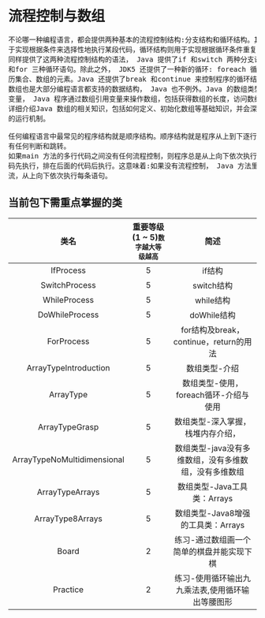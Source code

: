 # 流程控制与数组
<pre>
不论哪一种编程语言，都会提供两种基本的流程控制结构:分支结构和循环结构。其中分支结构用
于实现根据条件来选择性地执行某段代码，循环结构则用于实现根据循环条件重复执行某段代码。Java
同样提供了这两种流程控制结构的语法， Java 提供了if 和switch 两种分支语旬，并提供了while 、do while
和for 三种循环语句。除此之外， JDK5 还提供了一种新的循环: foreach 循环，能以更简单的方式来遍
历集合、数组的元素。Java 还提供了break 和continue 来控制程序的循环结构。
数组也是大部分编程语言都支持的数据结构， Java 也不例外。Java 的数组类型是一种引用类型的
变量， Java 程序通过数组引用变量来操作数组，包括获得数组的长度，访问数组元素的值等。本章将会
详细介绍Java 数组的相关知识，包括如何定义、初始化数组等基础知识，并会深入介绍数组在内存中
的运行机制。

任何编程语言中最常见的程序结构就是顺序结构。顺序结构就是程序从上到下逐行地执行，中间没
有任何判断和跳转。
如果main 方法的多行代码之间没有任何流程控制，则程序总是从上向下依次执行，排在前面的代
码先执行，排在后面的代码后执行。这意味着:如果没有流程控制， Java 方法里的语句是一个顺序执行
流，从上向下依次执行每条语句。
</pre>

## 当前包下需重点掌握的类
| 类名 | 重要等级(1 ~ 5)<small>数字越大等级越高</small> | 简述 |
|:----:|:----:|:----:|
| IfProcess | 5 | if结构 |
| SwitchProcess | 5 | switch结构 |
| WhileProcess | 5 | while结构 |
| DoWhileProcess | 5 | doWhile结构 |
| ForProcess | 5 | for结构及break，continue，return的用法 |
| ArrayTypeIntroduction | 5 | 数组类型-介绍 |
| ArrayType | 5 | 数组类型-使用，foreach循环-介绍与使用 |
| ArrayTypeGrasp | 5 | 数组类型-深入掌握，栈堆内存介绍， |
| ArrayTypeNoMultidimensional | 5 | 数组类型-java没有多维数组，没有多维数组，没有多维数组 |
| ArrayTypeArrays | 5 | 数组类型-Java工具类：Arrays |
| ArrayType8Arrays | 5 | 数组类型-Java8增强的工具类：Arrays |
| Board | 2 | 练习-通过数组画一个简单的棋盘并能实现下棋 |
| Practice | 2 | 练习-使用循环输出九九乘法表,使用循环输出等腰图形 |
